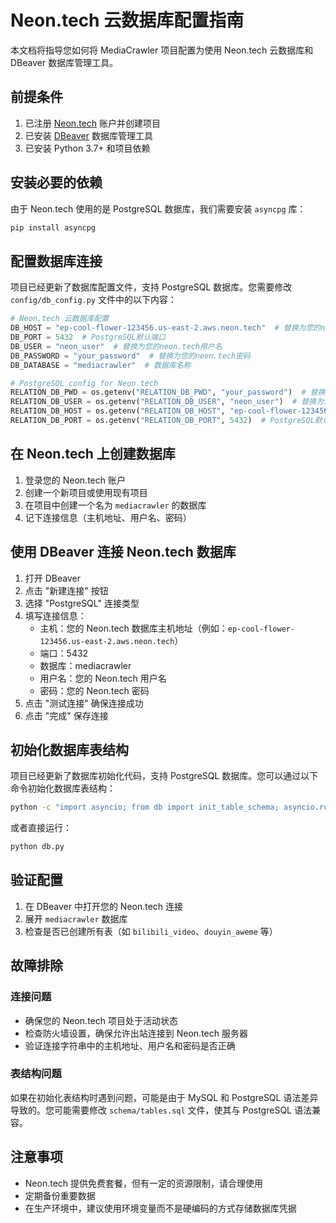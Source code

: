 # Neon.tech 云数据库配置指南

本文档将指导您如何将 MediaCrawler 项目配置为使用 Neon.tech 云数据库和 DBeaver 数据库管理工具。

## 前提条件

1. 已注册 [Neon.tech](https://neon.tech) 账户并创建项目
2. 已安装 [DBeaver](https://dbeaver.io/download/) 数据库管理工具
3. 已安装 Python 3.7+ 和项目依赖

## 安装必要的依赖

由于 Neon.tech 使用的是 PostgreSQL 数据库，我们需要安装 `asyncpg` 库：

```bash
pip install asyncpg
```

## 配置数据库连接

项目已经更新了数据库配置文件，支持 PostgreSQL 数据库。您需要修改 `config/db_config.py` 文件中的以下内容：

```python
# Neon.tech 云数据库配置
DB_HOST = "ep-cool-flower-123456.us-east-2.aws.neon.tech"  # 替换为您的neon.tech数据库主机地址
DB_PORT = 5432  # PostgreSQL默认端口
DB_USER = "neon_user"  # 替换为您的neon.tech用户名
DB_PASSWORD = "your_password"  # 替换为您的neon.tech密码
DB_DATABASE = "mediacrawler"  # 数据库名称

# PostgreSQL config for Neon.tech
RELATION_DB_PWD = os.getenv("RELATION_DB_PWD", "your_password")  # 替换为您的neon.tech密码
RELATION_DB_USER = os.getenv("RELATION_DB_USER", "neon_user")  # 替换为您的neon.tech用户名
RELATION_DB_HOST = os.getenv("RELATION_DB_HOST", "ep-cool-flower-123456.us-east-2.aws.neon.tech")  # 替换为您的neon.tech主机地址
RELATION_DB_PORT = os.getenv("RELATION_DB_PORT", 5432)  # PostgreSQL默认端口
```

## 在 Neon.tech 上创建数据库

1. 登录您的 Neon.tech 账户
2. 创建一个新项目或使用现有项目
3. 在项目中创建一个名为 `mediacrawler` 的数据库
4. 记下连接信息（主机地址、用户名、密码）

## 使用 DBeaver 连接 Neon.tech 数据库

1. 打开 DBeaver
2. 点击 "新建连接" 按钮
3. 选择 "PostgreSQL" 连接类型
4. 填写连接信息：
   - 主机：您的 Neon.tech 数据库主机地址（例如：`ep-cool-flower-123456.us-east-2.aws.neon.tech`）
   - 端口：5432
   - 数据库：mediacrawler
   - 用户名：您的 Neon.tech 用户名
   - 密码：您的 Neon.tech 密码
5. 点击 "测试连接" 确保连接成功
6. 点击 "完成" 保存连接

## 初始化数据库表结构

项目已经更新了数据库初始化代码，支持 PostgreSQL 数据库。您可以通过以下命令初始化数据库表结构：

```bash
python -c "import asyncio; from db import init_table_schema; asyncio.run(init_table_schema())"
```

或者直接运行：

```bash
python db.py
```

## 验证配置

1. 在 DBeaver 中打开您的 Neon.tech 连接
2. 展开 `mediacrawler` 数据库
3. 检查是否已创建所有表（如 `bilibili_video`、`douyin_aweme` 等）

## 故障排除

### 连接问题

- 确保您的 Neon.tech 项目处于活动状态
- 检查防火墙设置，确保允许出站连接到 Neon.tech 服务器
- 验证连接字符串中的主机地址、用户名和密码是否正确

### 表结构问题

如果在初始化表结构时遇到问题，可能是由于 MySQL 和 PostgreSQL 语法差异导致的。您可能需要修改 `schema/tables.sql` 文件，使其与 PostgreSQL 语法兼容。

## 注意事项

- Neon.tech 提供免费套餐，但有一定的资源限制，请合理使用
- 定期备份重要数据
- 在生产环境中，建议使用环境变量而不是硬编码的方式存储数据库凭据